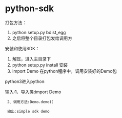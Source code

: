 # python-sdk
打包方法：
1. python setup.py bdist_egg    
2. 之后将整个目录打包发给调用方
    
安装和使用SDK：
1. 解压，进入主目录下
2. python setup.py install 安装
3. import Demo 在python程序中，调用安装好的Demo包

python3进入python

输入:1、导入类:import Demo

     2、调用方法:Demo.demo()
     
     输出:simple sdk demo
     
